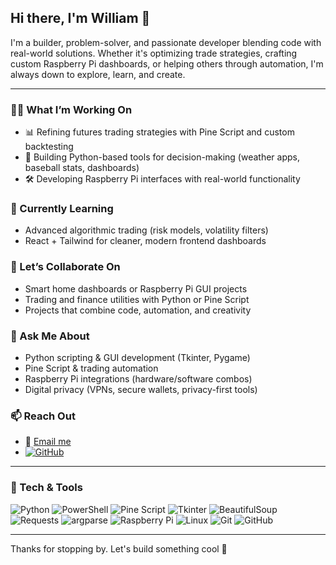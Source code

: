 ## Hi there, I'm William 👋

I'm a builder, problem-solver, and passionate developer blending code with real-world solutions. Whether it's optimizing trade strategies, crafting custom Raspberry Pi dashboards, or helping others through automation, I'm always down to explore, learn, and create.

---

### 👨‍💻 What I’m Working On
- 📊 Refining futures trading strategies with Pine Script and custom backtesting
- 🧠 Building Python-based tools for decision-making (weather apps, baseball stats, dashboards)
- 🛠 Developing Raspberry Pi interfaces with real-world functionality

### 🌱 Currently Learning
- Advanced algorithmic trading (risk models, volatility filters)
- React + Tailwind for cleaner, modern frontend dashboards

### 🤝 Let’s Collaborate On
- Smart home dashboards or Raspberry Pi GUI projects
- Trading and finance utilities with Python or Pine Script
- Projects that combine code, automation, and creativity

### 💬 Ask Me About
- Python scripting & GUI development (Tkinter, Pygame)
- Pine Script & trading automation
- Raspberry Pi integrations (hardware/software combos)
- Digital privacy (VPNs, secure wallets, privacy-first tools)

### 📫 Reach Out
- 📧 [Email me](mailto:william.e.rileyjr@gmail.com)
- [![GitHub](https://img.shields.io/badge/GitHub-181717?style=flat&logo=github&logoColor=white)](https://github.com/W-Riley-01)

---

### 🧰 Tech & Tools

![Python](https://img.shields.io/badge/Python-3670A0?style=for-the-badge&logo=python&logoColor=ffdd54)
![PowerShell](https://img.shields.io/badge/PowerShell-5391FE?style=for-the-badge&logo=powershell&logoColor=white)
![Pine Script](https://img.shields.io/badge/Pine%20Script-14B866?style=for-the-badge&logo=tradingview&logoColor=white)
![Tkinter](https://img.shields.io/badge/Tkinter-FFB400?style=for-the-badge&logo=python&logoColor=black)
![BeautifulSoup](https://img.shields.io/badge/BeautifulSoup-4B8BBE?style=for-the-badge&logo=python&logoColor=white)
![Requests](https://img.shields.io/badge/Requests-CC3732?style=for-the-badge&logo=python&logoColor=white)
![argparse](https://img.shields.io/badge/argparse-6E40C9?style=for-the-badge&logo=python&logoColor=white)
![Raspberry Pi](https://img.shields.io/badge/Raspberry%20Pi-C51A4A?style=for-the-badge&logo=raspberrypi&logoColor=white)
![Linux](https://img.shields.io/badge/Linux-FCC624?style=for-the-badge&logo=linux&logoColor=black)
![Git](https://img.shields.io/badge/Git-F05032?style=for-the-badge&logo=git&logoColor=white)
![GitHub](https://img.shields.io/badge/GitHub-181717?style=for-the-badge&logo=github&logoColor=white)

---

Thanks for stopping by. Let's build something cool 🚀
